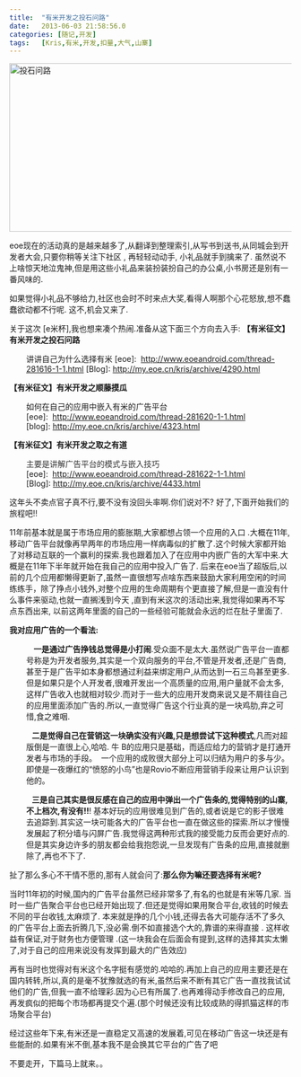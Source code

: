 ```yaml
---
title:	"有米开发之投石问路"
date:	2013-06-03 21:58:56.0
categories:	[随记,开发]
tags:	[Kris,有米,开发,扣量,大气,山寨]
---
```


<a href="http://www.krislq.com/wp-content/uploads/2013/06/投石问路.png"><img class="size-full wp-image-783 aligncenter" alt="投石问路" src="http://www.krislq.com/wp-content/uploads/2013/06/投石问路.png" width="600" height="300" /></a>

eoe现在的活动真的是越来越多了,从翻译到整理索引,从写书到送书,从同城会到开发者大会,只要你稍等关注下社区 , 再轻轻动动手, 小礼品就手到擒来了. 虽然说不上啥惊天地泣鬼神,但是用这些小礼品来装扮装扮自己的办公桌,小书房还是别有一番风味的.

如果觉得小礼品不够给力,社区也会时不时来点大奖,看得人啊那个心花怒放,想不蠢蠢欲动都不行呢. 这不,机会又来了.
<!--more-->

关于这次 [e米杯],我也想来凑个热闹.准备从这下面三个方向去入手:
<b>【有米征文】有米开发之投石问路</b>
<p style="padding-left: 30px;">讲讲自己为什么选择有米
[eoe]:  <a href="http://www.eoeandroid.com/thread-281616-1-1.html" target="_blank">http://www.eoeandroid.com/thread-281616-1-1.html</a>
[Blog]: <a href="http://my.eoe.cn/kris/archive/4290.html" target="_blank">http://my.eoe.cn/kris/archive/4290.html</a></p>
<b>【有米征文】有米开发之顺藤摸瓜</b>
<p style="padding-left: 30px;">如何在自己的应用中嵌入有米的广告平台
[eoe]:  <a href="http://www.eoeandroid.com/thread-281620-1-1.html" target="_blank">http://www.eoeandroid.com/thread-281620-1-1.html</a>
[blog]: <a href="http://www.eoeandroid.com/thread-281620-1-1.html" target="_blank">http://my.eoe.cn/kris/archive/4323.html</a></p>
<b>【有米征文】有米开发之取之有道</b>
<p style="padding-left: 30px;"><span style="color: #333333;"><span style="font-family: 微软雅黑, Arial, Helvetica, sans-serif;">主要是讲解广告平台的模式与嵌入技巧</span></span>
[eoe]:  <a href="http://www.eoeandroid.com/thread-281622-1-1.html" target="_blank">http://www.eoeandroid.com/thread-281622-1-1.html</a>
[Blog]: <a href="http://my.eoe.cn/kris/archive/4433.html" target="_blank">http://my.eoe.cn/kris/archive/4433.html</a></p>
这年头不卖点官子真不行,要不没有没回头率啊.你们说对不?
好了,下面开始我们的旅程吧!!

11年前基本就是属于市场应用的膨胀期,大家都想占领一个应用的入口 .大概在11年,移动广告平台就像再早两年的市场应用一样病毒似的扩散了.这个时候大家都开始了对移动互联的一个赢利的探索.我也跟着加入了在应用中内嵌广告的大军中来.大概是在11年下半年就开始在我自己的应用中投入广告了.
后来在eoe当了超版后,以前的几个应用都懒得更新了,虽然一直很想写点啥东西来鼓励大家利用空闲的时间练练手，除了挣点小钱外,对整个应用的生命周期有个更直接了解,但是一直没有什么事件来驱动,也就一直搁浅到今天 ,直到有米这次的活动出来,我觉得如果再不写点东西出来, 以前这两年里面的自己的一些经验可能就会永远的烂在肚子里面了.

<b>我对应用广告的一个看法:</b>
<p style="padding-left: 30px;"><b>    一是通过广告挣钱总觉得是小打闹</b>.受众面不是太大.虽然说广告平台一直都号称是为开发者服务,其实是一个双向服务的平台,不管是开发者,还是广告商,甚至于是广告平如本身都想通过利益来绑定用户,从而达到一石三鸟甚至更多.但是如果只是个人开发者,很难开发出一个高质量的应用,用户量就不会太多,这样广告收入也就相对较少.而对于一些大的应用开发商来说又是不屑往自己的应用里面添加广告的.所以,一直觉得广告这个行业真的是一块鸡肋,弃之可惜,食之难咽.</p>
<p style="padding-left: 30px;"><b>   二是觉得自己在营销这一块确实没有兴趣,只是想尝试下这种模式</b>,凡而对超版倒是一直很上心,哈哈. 牛 B的应用只是基础，而适应给力的营销才是打通开发者与市场的手段。  一个应用的成败很大部分上可以归结为用户的多与少。即使是一夜爆红的“愤怒的小鸟”也是Rovio不断应用营销手段来让用户认识到他的。</p>
<p style="padding-left: 30px;"><b>   三是自己其实是很反感在自己的应用中弹出一个广告条的,觉得特别的山寨,不上档次,有没有!!</b>! 基本好玩的应用很难见到广告的,或者说是它的影子很难去追踪到.其实这一块可能各大的广告平台也一直在做这些的探索.所以才慢慢发展起了积分墙与闪屏广告.我觉得这两种形式我的接受能力反而会更好点的.
但是其实身边许多的朋友都会给我抱怨说,一旦发现有广告条的应用,直接就删除了,再也不下了.</p>
扯了那么多心不干情不愿的,那有人就会问了:<b>那么你为嘛还要选择有米呢?</b>

当时11年初的时候,国内的广告平台虽然已经非常多了,有名的也就是有米等几家. 当时一些广告聚合平台也已经开始出现了.但还是觉得如果用聚合平台,收钱的时候去不同的平台收钱,太麻烦了.
本来就是挣的几个小钱,还得去各大可能存活不了多久的广告平台上面去折腾几下,没必需.倒不如直接选个大的,靠谱的来得直接 .
这样收益有保证,对于财务也方便管理 .(这一块我会在后面会有提到,这样的选择其实太懒了,对于自己的应用来说没有发挥到最大的广告效应)

再有当时也觉得对有米这个名字挺有感觉的.哈哈的.再加上自己的应用主要还是在国内转转,所以,真的是毫不犹豫就选的有米,虽然后来不断有其它广告一直找我试试他们的广告,但我一直不给理彩.因为心已有所属了.也再难得动手修改自己的应用,再发疯似的把每个市场都再提交个遍.(那个时候还没有比较成熟的得抓猫这样的市场聚合平台)

经过这些年下来,有米还是一直稳定又高速的发展着,可见在移动广告这一块还是有些能耐的.如果有米不倒,基本我不是会换其它平台的广告了吧

不要走开，下篇马上就来。。
